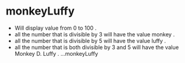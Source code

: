 # monkeyLuffy
 - Will display value from 0 to 100 .
 - all the number that is divisible by 3 will have the value monkey .
 - all the number that is divisible by 5 will have the value luffy .
 - all the number that is both divisible by 3 and 5 will have the value Monkey D. Luffy .
 ...monkeyLuffy
